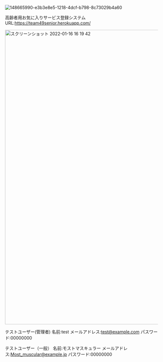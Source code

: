 
![148665990-e3b3e8e5-1218-4dcf-b798-8c73029b4a60](https://user-images.githubusercontent.com/86862665/149446093-c62da7d0-1ea5-4394-8299-c911dd604fe4.png)

高齢者用お気に入りサービス登録システム
URL:https://team49senior.herokuapp.com/

<img width="967" alt="スクリーンショット 2022-01-16 16 19 42" src="https://user-images.githubusercontent.com/86862665/149662584-d3f73642-300c-4f26-9eaa-0d845f268ae6.png">

テストユーザー(管理者)
名前:test
メールアドレス:test@example.com
パスワード:00000000

テストユーザー（一般）
名前:モストマスキュラー
メールアドレス:Most_muscular@example.jp
パスワード:00000000
